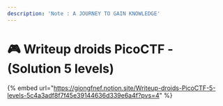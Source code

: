 ```yaml
---
description: 'Note : A JOURNEY TO GAIN KNOWLEDGE'
---
```


# 🎮 Writeup droids PicoCTF - (Solution 5 levels)

{% embed url="https://giongfnef.notion.site/Writeup-droids-PicoCTF-5-levels-5c4a3adf8f7f45e39144636d339e6a4f?pvs=4" %}
